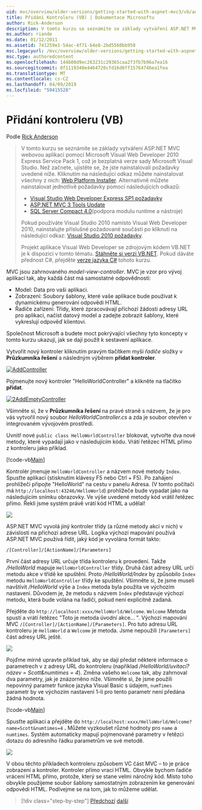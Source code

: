```yaml
---
uid: mvc/overview/older-versions/getting-started-with-aspnet-mvc3/vb/adding-a-controller
title: Přidání Kontroleru (VB) | Dokumentace Microsoftu
author: Rick-Anderson
description: V tomto kurzu se seznámíte se základy vytváření ASP.NET MVC webovou aplikaci pomocí Microsoft Visual Web Developer 2010 Express Service Pack 1, což je...
ms.author: riande
ms.date: 01/12/2011
ms.assetid: 741259e1-54ac-4f71-b4e8-2bd5560bb950
msc.legacyurl: /mvc/overview/older-versions/getting-started-with-aspnet-mvc3/vb/adding-a-controller
msc.type: authoredcontent
ms.openlocfilehash: 144b00d9ec263231c29365caa2f3fb7b96a7ea16
ms.sourcegitcommit: 0f1119340e4464720cfd16d0ff15764746ea1fea
ms.translationtype: MT
ms.contentlocale: cs-CZ
ms.lasthandoff: 04/09/2019
ms.locfileid: "59415528"
---
```

# <a name="adding-a-controller-vb"></a>Přidání kontroleru (VB)

Podle [Rick Anderson]((https://twitter.com/RickAndMSFT))

> V tomto kurzu se seznámíte se základy vytváření ASP.NET MVC webovou aplikaci pomocí Microsoft Visual Web Developer 2010 Express Service Pack 1, což je bezplatná verze sady Microsoft Visual Studio. Než začnete, ujistěte se, že jste nainstalovali požadavky uvedené níže. Kliknutím na následující odkaz můžete nainstalovat všechny z nich: [Web Platform Installer](https://www.microsoft.com/web/gallery/install.aspx?appid=VWD2010SP1Pack). Alternativně můžete nainstalovat jednotlivě požadavky pomocí následujících odkazů:
> 
> - [Visual Studio Web Developer Express SP1 požadavky](https://www.microsoft.com/web/gallery/install.aspx?appid=VWD2010SP1Pack)
> - [ASP.NET MVC 3 Tools Update](https://www.microsoft.com/web/gallery/install.aspx?appsxml=&amp;appid=MVC3)
> - [SQL Server Compact 4.0](https://www.microsoft.com/web/gallery/install.aspx?appid=SQLCE;SQLCEVSTools_4_0)(podpora modulu runtime a nástroje)
> 
> Pokud používáte Visual Studio 2010 namísto Visual Web Developer 2010, nainstalujte příslušné požadované součásti po kliknutí na následující odkaz: [Visual Studio 2010 požadavky](https://www.microsoft.com/web/gallery/install.aspx?appsxml=&amp;appid=VS2010SP1Pack).
> 
> Projekt aplikace Visual Web Developer se zdrojovým kódem VB.NET je k dispozici v tomto tématu. [Stáhněte si verzi VB.NET](https://code.msdn.microsoft.com/Introduction-to-MVC-3-10d1b098). Pokud dáváte přednost C#, přejděte [verze jazyka C#](../cs/adding-a-controller.md) tohoto kurzu.


MVC jsou zahrnovaného *model-view-controller*. MVC je vzor pro vývoj aplikací tak, aby každá část má samostatné odpovědnosti:

- Model: Data pro vaši aplikaci.
- Zobrazení: Soubory šablony, které vaše aplikace bude používat k dynamickému generování odpovědi HTML.
- Řadiče zařízení: Třídy, které zpracovávají příchozí žádosti adresy URL pro aplikaci, načíst datový model a zadejte zobrazit šablony, které vykreslují odpověď klientovi.

Společnost Microsoft a budete moct pokrývající všechny tyto koncepty v tomto kurzu ukazují, jak se dají použít k sestavení aplikace.

Vytvořit nový kontroler kliknutím pravým tlačítkem myši *řadiče* složky v **Průzkumníka řešení** a následným výběrem **přidat kontroler**.

[![AddController](adding-a-controller/_static/image2.png "AddController")](adding-a-controller/_static/image1.png)

Pojmenujte nový kontroler &quot;HelloWorldController&quot; a klikněte na tlačítko **přidat**.

[![2AddEmptyController](adding-a-controller/_static/image4.png "2AddEmptyController")](adding-a-controller/_static/image3.png)

Všimněte si, že v **Průzkumníka řešení** na pravé straně s názvem, že je pro vás vytvořil nový soubor *HelloWorldController.cs* a zda je soubor otevřen v integrovaném vývojovém prostředí.

Uvnitř nové `public class HelloWorldController` blokovat, vytvořte dva nové metody, které vypadají jako v následujícím kódu. Vrátí řetězec HTML přímo z kontroleru jako příklad.

[!code-vb[Main](adding-a-controller/samples/sample1.vb)]

Kontrolér jmenuje `HelloWorldController` a názvem nové metody `Index`. Spusťte aplikaci (stisknutím klávesy F5 nebo Ctrl + F5). Po zahájení prohlížeči připojte &quot;HelloWorld&quot; na cestu v panelu Adresa. (V tomto počítači má `http://localhost:43246/HelloWorld`) prohlížeče bude vypadat jako na následujícím snímku obrazovky. Ve výše uvedené metody kód vrátil řetězec přímo. Řekli jsme systém právě vrátí kód HTML a udělal!

![](adding-a-controller/_static/image5.png)

ASP.NET MVC vyvolá jiný kontroler třídy (a různé metody akcí v nich) v závislosti na příchozí adrese URL. Logika výchozí mapování používá ASP.NET MVC používá řídit, jaký kód je vyvolána formát takto:

`/[Controller]/[ActionName]/[Parameters]`

První část adresy URL určuje třída kontroleru k provedení. Takže */HelloWorld* mapuje `HelloWorldController` třídy. Druhá část adresy URL určí metodu akce v třídě ke spuštění. Proto */HelloWorld/Index* by způsobilo `Index` metodu `HelloWorldController` třídy ke spuštění. Všimněte si, že jsme museli navštívit */HelloWorld* výše a `Index` metoda byla použita ve výchozím nastavení. Důvodem je, že metodu s názvem `Index` představuje výchozí metodu, která bude volána na řadiči, pokud není explicitně zadaná.

Přejděte do `http://localhost:xxxx/HelloWorld/Welcome`. `Welcome` Metoda spustí a vrátí řetězec &quot;Toto je metoda úvodní akce... &quot;. Výchozí mapování MVC `/[Controller]/[ActionName]/[Parameters]`. Pro tuto adresu URL kontroleru je `HelloWorld` a `Welcome` je metoda. Jsme nepoužili `[Parameters]` část adresy URL ještě.

![](adding-a-controller/_static/image6.png)

Pojďme mírně upravte příklad tak, aby se dají předat některé informace o parametrech v z adresy URL do kontroleru (například */HelloWorld/uvítací? název = Scott&amp;numtimes = 4*). Změna vašeho `Welcome` tak, aby zahrnoval dva parametry, jak je znázorněno níže. Všimněte si, že jsme použili nepovinný parametr funkce jazyka Visual Basic s údajem, `numTimes` parametr by ve výchozím nastavení 1-li pro tento parametr není předána žádná hodnota.

[!code-vb[Main](adding-a-controller/samples/sample2.vb)]

Spusťte aplikaci a přejděte do `http://localhost:xxxx/HelloWorld/Welcome?name=Scott&numtimes=4` **.** Můžete vyzkoušet různé hodnoty pro `name` a `numtimes`. Systém automaticky mapují pojmenované parametry v řetězci dotazu do adresního řádku parametrům ve své metodě.

![](adding-a-controller/_static/image7.png)

V obou těchto příkladech kontroleru způsobem VC část MVC – to je práce zobrazení a kontroler. Kontroler přímo vrací HTML. Obvykle bychom řadiče vrácení HTML přímo, protože, který se stane velmi náročný kód. Místo toho obvykle použijeme soubor šablony samostatným zobrazením ke generování odpovědi HTML. Podívejme se na tom, jak to můžeme udělat.

> [!div class="step-by-step"]
> [Předchozí](intro-to-aspnet-mvc-3.md)
> [další](adding-a-view.md)
